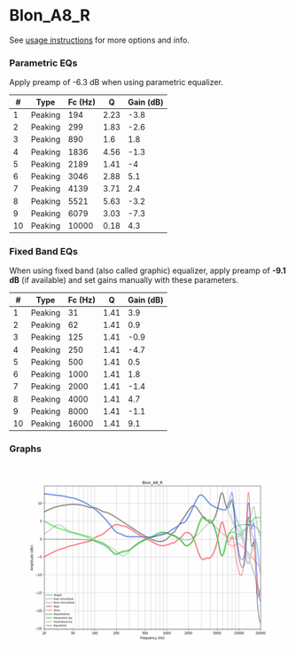 # Blon_A8_R
See [usage instructions](https://github.com/jaakkopasanen/AutoEq#usage) for more options and info.

### Parametric EQs
Apply preamp of -6.3 dB when using parametric equalizer.

|   # | Type    |   Fc (Hz) |    Q |   Gain (dB) |
|-----|---------|-----------|------|-------------|
|   1 | Peaking |       194 | 2.23 |        -3.8 |
|   2 | Peaking |       299 | 1.83 |        -2.6 |
|   3 | Peaking |       890 | 1.6  |         1.8 |
|   4 | Peaking |      1836 | 4.56 |        -1.3 |
|   5 | Peaking |      2189 | 1.41 |        -4   |
|   6 | Peaking |      3046 | 2.88 |         5.1 |
|   7 | Peaking |      4139 | 3.71 |         2.4 |
|   8 | Peaking |      5521 | 5.63 |        -3.2 |
|   9 | Peaking |      6079 | 3.03 |        -7.3 |
|  10 | Peaking |     10000 | 0.18 |         4.3 |

### Fixed Band EQs
When using fixed band (also called graphic) equalizer, apply preamp of **-9.1 dB** (if available) and set gains manually with these parameters.

|   # | Type    |   Fc (Hz) |    Q |   Gain (dB) |
|-----|---------|-----------|------|-------------|
|   1 | Peaking |        31 | 1.41 |         3.9 |
|   2 | Peaking |        62 | 1.41 |         0.9 |
|   3 | Peaking |       125 | 1.41 |        -0.9 |
|   4 | Peaking |       250 | 1.41 |        -4.7 |
|   5 | Peaking |       500 | 1.41 |         0.5 |
|   6 | Peaking |      1000 | 1.41 |         1.8 |
|   7 | Peaking |      2000 | 1.41 |        -1.4 |
|   8 | Peaking |      4000 | 1.41 |         4.7 |
|   9 | Peaking |      8000 | 1.41 |        -1.1 |
|  10 | Peaking |     16000 | 1.41 |         9.1 |

### Graphs
![](./Blon_A8_R.png)

